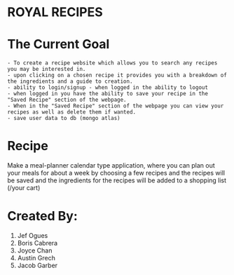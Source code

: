 # ROYAL RECIPES

# The Current Goal

```
- To create a recipe website which allows you to search any recipes you may be interested in.
- upon clicking on a chosen recipe it provides you with a breakdown of the ingredients and a guide to creation.
- ability to login/signup - when logged in the ability to logout
- when logged in you have the ability to save your recipe in the "Saved Recipe" section of the webpage.
- When in the "Saved Recipe" section of the webpage you can view your recipes as well as delete them if wanted.
- save user data to db (mongo atlas)
```

# Recipe

Make a meal-planner calendar type application,
where you can plan out your meals for about a week by choosing a few recipes
and the recipes will be saved
and the ingredients for the recipes will be added to a shopping list (/your cart)

# Created By:

1. Jef Ogues
2. Boris Cabrera
3. Joyce Chan
4. Austin Grech
5. Jacob Garber
